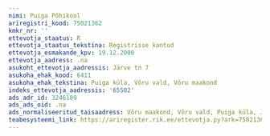 ```yaml
---
nimi: Puiga Põhikool
ariregistri_kood: 75021362
kmkr_nr: ''
ettevotja_staatus: R
ettevotja_staatus_tekstina: Registrisse kantud
ettevotja_esmakande_kpv: 19.12.2000
ettevotja_aadress: .na
asukoht_ettevotja_aadressis: Järve tn 7
asukoha_ehak_kood: 6411
asukoha_ehak_tekstina: Puiga küla, Võru vald, Võru maakond
indeks_ettevotja_aadressis: '65502'
ads_adr_id: 3246189
ads_ads_oid: .na
ads_normaliseeritud_taisaadress: Võru maakond, Võru vald, Puiga küla, Järve tn 7
teabesysteemi_link: https://ariregister.rik.ee/ettevotja.py?ark=75021362&ref=rekvisiidid
---
```

